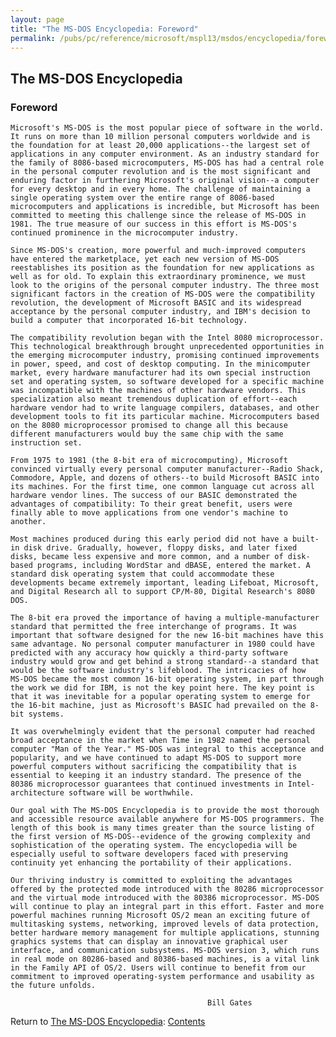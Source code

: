 ```yaml
---
layout: page
title: "The MS-DOS Encyclopedia: Foreword"
permalink: /pubs/pc/reference/microsoft/mspl13/msdos/encyclopedia/foreword/
---
```


The MS-DOS Encyclopedia
-----------------------

### Foreword

    Microsoft's MS-DOS is the most popular piece of software in the world.
    It runs on more than 10 million personal computers worldwide and is
    the foundation for at least 20,000 applications--the largest set of
    applications in any computer environment. As an industry standard for
    the family of 8086-based microcomputers, MS-DOS has had a central role
    in the personal computer revolution and is the most significant and
    enduring factor in furthering Microsoft's original vision--a computer
    for every desktop and in every home. The challenge of maintaining a
    single operating system over the entire range of 8086-based
    microcomputers and applications is incredible, but Microsoft has been
    committed to meeting this challenge since the release of MS-DOS in
    1981. The true measure of our success in this effort is MS-DOS's
    continued prominence in the microcomputer industry.

    Since MS-DOS's creation, more powerful and much-improved computers
    have entered the marketplace, yet each new version of MS-DOS
    reestablishes its position as the foundation for new applications as
    well as for old. To explain this extraordinary prominence, we must
    look to the origins of the personal computer industry. The three most
    significant factors in the creation of MS-DOS were the compatibility
    revolution, the development of Microsoft BASIC and its widespread
    acceptance by the personal computer industry, and IBM's decision to
    build a computer that incorporated 16-bit technology.

    The compatibility revolution began with the Intel 8080 microprocessor.
    This technological breakthrough brought unprecedented opportunities in
    the emerging microcomputer industry, promising continued improvements
    in power, speed, and cost of desktop computing. In the minicomputer
    market, every hardware manufacturer had its own special instruction
    set and operating system, so software developed for a specific machine
    was incompatible with the machines of other hardware vendors. This
    specialization also meant tremendous duplication of effort--each
    hardware vendor had to write language compilers, databases, and other
    development tools to fit its particular machine. Microcomputers based
    on the 8080 microprocessor promised to change all this because
    different manufacturers would buy the same chip with the same
    instruction set.

    From 1975 to 1981 (the 8-bit era of microcomputing), Microsoft
    convinced virtually every personal computer manufacturer--Radio Shack,
    Commodore, Apple, and dozens of others--to build Microsoft BASIC into
    its machines. For the first time, one common language cut across all
    hardware vendor lines. The success of our BASIC demonstrated the
    advantages of compatibility: To their great benefit, users were
    finally able to move applications from one vendor's machine to
    another.

    Most machines produced during this early period did not have a built-
    in disk drive. Gradually, however, floppy disks, and later fixed
    disks, became less expensive and more common, and a number of disk-
    based programs, including WordStar and dBASE, entered the market. A
    standard disk operating system that could accommodate these
    developments became extremely important, leading Lifeboat, Microsoft,
    and Digital Research all to support CP/M-80, Digital Research's 8080
    DOS.

    The 8-bit era proved the importance of having a multiple-manufacturer
    standard that permitted the free interchange of programs. It was
    important that software designed for the new 16-bit machines have this
    same advantage. No personal computer manufacturer in 1980 could have
    predicted with any accuracy how quickly a third-party software
    industry would grow and get behind a strong standard--a standard that
    would be the software industry's lifeblood. The intricacies of how
    MS-DOS became the most common 16-bit operating system, in part through
    the work we did for IBM, is not the key point here. The key point is
    that it was inevitable for a popular operating system to emerge for
    the 16-bit machine, just as Microsoft's BASIC had prevailed on the 8-
    bit systems.

    It was overwhelmingly evident that the personal computer had reached
    broad acceptance in the market when Time in 1982 named the personal
    computer "Man of the Year." MS-DOS was integral to this acceptance and
    popularity, and we have continued to adapt MS-DOS to support more
    powerful computers without sacrificing the compatibility that is
    essential to keeping it an industry standard. The presence of the
    80386 microprocessor guarantees that continued investments in Intel-
    architecture software will be worthwhile.

    Our goal with The MS-DOS Encyclopedia is to provide the most thorough
    and accessible resource available anywhere for MS-DOS programmers. The
    length of this book is many times greater than the source listing of
    the first version of MS-DOS--evidence of the growing complexity and
    sophistication of the operating system. The encyclopedia will be
    especially useful to software developers faced with preserving
    continuity yet enhancing the portability of their applications.

    Our thriving industry is committed to exploiting the advantages
    offered by the protected mode introduced with the 80286 microprocessor
    and the virtual mode introduced with the 80386 microprocessor. MS-DOS
    will continue to play an integral part in this effort. Faster and more
    powerful machines running Microsoft OS/2 mean an exciting future of
    multitasking systems, networking, improved levels of data protection,
    better hardware memory management for multiple applications, stunning
    graphics systems that can display an innovative graphical user
    interface, and communication subsystems. MS-DOS version 3, which runs
    in real mode on 80286-based and 80386-based machines, is a vital link
    in the Family API of OS/2. Users will continue to benefit from our
    commitment to improved operating-system performance and usability as
    the future unfolds.

                                                Bill Gates

Return to [The MS-DOS Encyclopedia](../): [Contents](../#contents)
